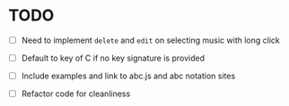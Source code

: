 # TODO

- [ ] Need to implement `delete` and `edit` on selecting music with long click
- [ ] Default to key of C if no key signature is provided
- [ ] Include examples and link to abc.js and abc notation sites
- [ ] Refactor code for cleanliness

